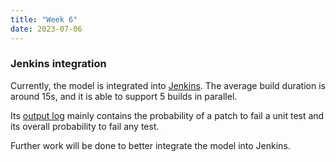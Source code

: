 ```yaml
---
title: "Week 6"
date: 2023-07-06
---
```


### Jenkins integration

Currently, the model is integrated into [Jenkins](https://ci.libreoffice.org/job/machine_learning_model/). The average build duration is around 15s, and it is able to support 5 builds in parallel.

Its [output log](https://ci.libreoffice.org/job/machine_learning_model/lastBuild/console) mainly contains the probability of a patch to fail a unit test and its overall probability to fail any test.

Further work will be done to better integrate the model into Jenkins.
